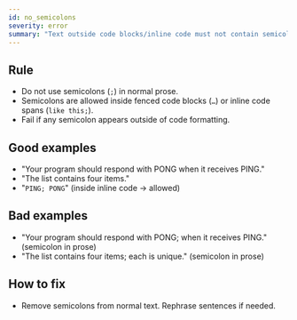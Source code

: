 ```yaml
---
id: no_semicolons
severity: error
summary: "Text outside code blocks/inline code must not contain semicolons."
---
```


## Rule
- Do not use semicolons (`;`) in normal prose.  
- Semicolons are allowed inside fenced code blocks (``` … ```) or inline code spans (``like this;``).  
- Fail if any semicolon appears outside of code formatting.

## Good examples
- "Your program should respond with PONG when it receives PING."
- "The list contains four items."  
- "`PING; PONG`" (inside inline code → allowed)

## Bad examples
- "Your program should respond with PONG; when it receives PING." (semicolon in prose)
- "The list contains four items; each is unique." (semicolon in prose)

## How to fix
- Remove semicolons from normal text. Rephrase sentences if needed.